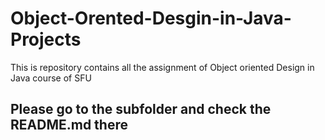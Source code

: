 # Object-Orented-Desgin-in-Java-Projects
This is repository contains all the assignment of Object oriented Design in Java course of SFU

## Please go to the subfolder and check the README.md there

